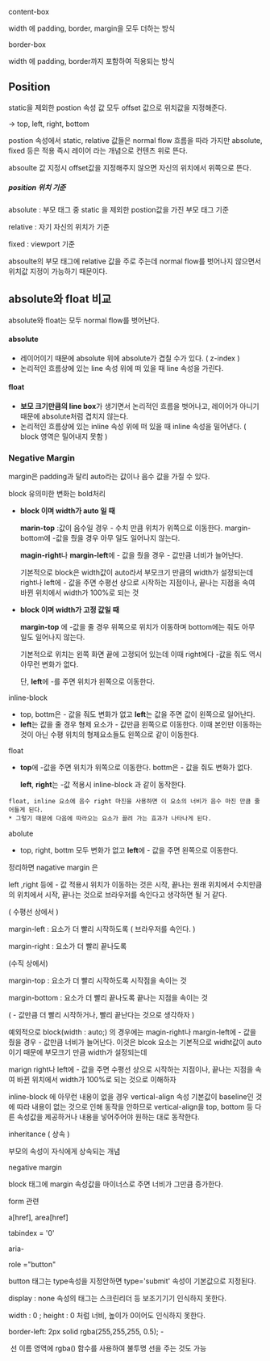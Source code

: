 

content-box 

width 에 padding, border, margin을 모두 더하는 방식

border-box

width 에 padding, border까지 포함하여 적용되는 방식





## Position

static을 제외한 postion 속성 값 모두 offset 값으로 위치값을 지정해준다.

-> top, left, right, bottom

postion 속성에서 static, relative 값들은 normal flow 흐름을 따라 가지만 absolute, fixed 등은 적용 즉시 레이어 라는 개념으로 컨텐츠 위로 뜬다.

absoulte 값 지정시 offset값을 지정해주지 않으면 자신의 위치에서 위쪽으로 뜬다.



##### position 위치 기준

absolute : 부모 태그 중 static 을 제외한 postion값을 가진 부모 태그 기준

relative : 자기 자신의 위치가 기준

fixed : viewport 기준



absoulte의 부모 태그에 relative 값을 주로 주는데 normal flow를 벗어나지 않으면서 위치값 지정이 가능하기 때문이다.





## absolute와 float 비교

absolute와 float는 모두 normal flow를 벗어난다.

#### absolute

- 레이어이기 때문에 absolute 위에 absolute가 겹칠 수가 있다. ( z-index )
- 논리적인 흐름상에 있는 line 속성 위에 떠 있을 때 line 속성을 가린다.



#### float

- **보모 크기만큼의 line box**가 생기면서 논리적인 흐름을 벗어나고, 레이어가 아니기때문에 absolute처럼 겹치지 않는다.
- 논리적인 흐름상에 있는 inline 속성 위에 떠 있을 때 inline 속성을 밀어낸다. ( block 영역은 밀어내지 못함 )





### Negative Margin

margin은 padding과 달리 auto라는 값이나 음수 값을 가질 수 있다.



block																											                              유의미한 변화는 bold처리

- **block 이며 width가 auto 일 때** 

  **marin-top** :값이 음수일 경우 - 수치 만큼 위치가 위쪽으로 이동한다. margin-bottom에 -값을 줬을 경우 아무 일도 일어나지 않는다.

  **magin-right**나 **margin-left**에 - 값을 줬을 경우 - 값만큼 너비가 늘어난다.

  기본적으로 block은 width값이 auto라서 부모크기 만큼의 width가 설정되는데 right나 left에 - 값을 주면 수평선 상으로 시작하는 지점이나, 끝나는 지점을 속여 바뀐 위치에서 width가 100%로 되는 것



- **block 이며 width가 고정 값일 때**

  **margin-top** 에 -값을 줄 경우 위쪽으로 위치가 이동하며 bottom에는 줘도 아무 일도 일어나지 않는다.

  기본적으로 위치는 왼쪽 화면 끝에 고정되어 있는데 이때 right에다 -값을 줘도 역시 아무런 변화가 없다.

  단, **left**에 -를 주면 위치가 왼쪽으로 이동한다.

  

inline-block

- top, bottm은 - 값을 줘도 변화가 없고 **left**는 값을 주면 값이 왼쪽으로 일어난다.
- **left**는 값을 줄 경우 형제 요소가 - 값만큼 왼쪽으로 이동한다. 이때 본인만 이동하는것이 아닌 수평 위치의 형제요소들도 왼쪽으로 같이 이동한다.



float

- **top**에 -값을 주면 위치가 위쪽으로 이동한다. bottm은 - 값을 줘도 변화가 없다.

  **left**, **right**는 -값 적용시 inline-block 과 같이 동작한다.

  

```
float, inline 요소에 음수 right 마진을 사용하면 이 요소의 너비가 음수 마진 만큼 줄어들게 된다.
* 그렇기 때문에 다음에 따라오는 요소가 끌려 가는 효과가 나타나게 된다.
```





abolute

- top, right, bottm 모두 변화가 없고 **left**에 - 값을 주면 왼쪽으로 이동한다.



정리하면 nagative margin 은

left ,right 등에 - 값 적용시 위치가 이동하는 것은 시작, 끝나는 원래 위치에서  수치만큼의 위치에서 시작, 끝나는 것으로 브라우저를 속인다고 생각하면 될 거 같다.



( 수평선 상에서 )

margin-left : 요소가 더 빨리 시작하도록 ( 브라우저를 속인다. )

margin-right : 요소가 더 빨리 끝나도록 



(수직 상에서)

margin-top : 요소가 더 빨리 시작하도록 시작점을 속이는 것

margin-bottom : 요소가 더 빨리 끝나도록  끝나는 지점을  속이는 것



( - 값만큼 더 빨리 시작하거나, 빨리 끝난다는 것으로 생각하자 )

예외적으로 block(width : auto;) 의 경우에는 magin-right나 margin-left에 - 값을 줬을 경우 - 값만큼 너비가 늘어난다. 이것은 blcok 요소는 기본적으로 widht값이 auto이기 때문에 부모크기 만큼 width가 설정되는데 

marign right나 left에 - 값을 주면 수평선 상으로 시작하는 지점이나, 끝나는 지점을 속여 바뀐 위치에서 width가 100%로 되는 것으로 이해하자





inline-block 에 아무런 내용이 없을 경우 vertical-align 속성 기본값이 baseline인 것에 따라 내용이 없는 것으로 인해 동작을 안하므로 vertical-align을 top, bottom 등 다른 속성값을 제공하거나 내용을 넣어주어야 원하는 대로 동작한다. 





inheritance ( 상속 )

부모의 속성이 자식에게 상속되는 개념



negative margin

block 태그에 margin 속성값을 마이너스로 주면 너비가 그만큼 증가한다.



form 관련

a[href], area[href]

tabindex = '0'

aria-

role ="button"



button 태그는 type속성을 지정안하면 type='submit' 속성이 기본값으로 지정된다.



display : none 속성의 태그는 스크린리더 등 보조기기기 인식하지 못한다.

width : 0 ; height : 0 처럼 너비, 높이가 0이어도 인식하지 못한다.



border-left: 2px solid rgba(255,255,255, 0.5); - 

​                                      선 이름 영역에 rgba() 함수를 사용하여 불투명 선을 주는 것도 가능